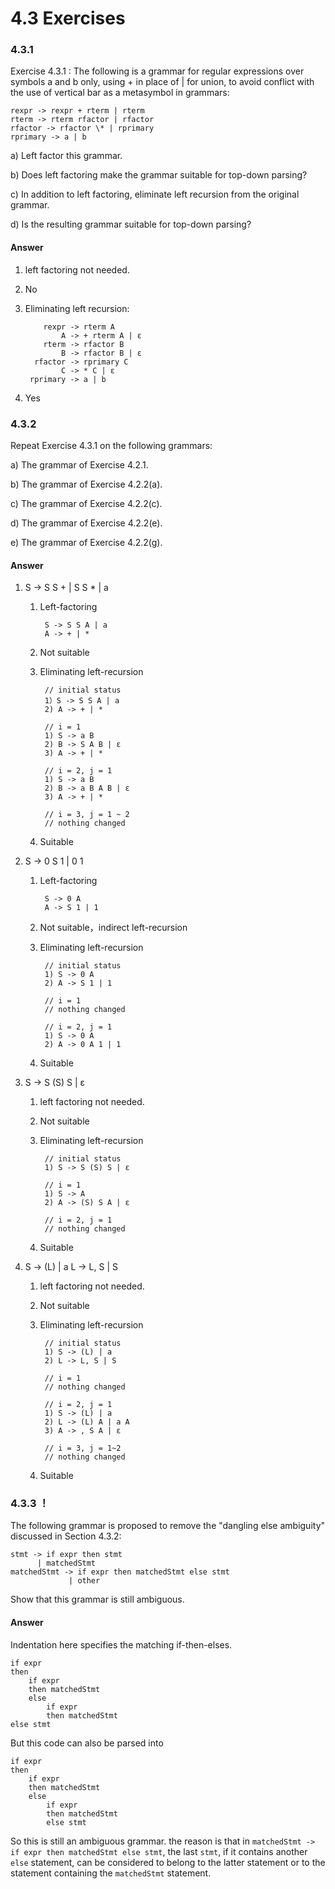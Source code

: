 # 4.3 Exercises

### 4.3.1

Exercise 4.3.1 : The following is a grammar for regular expressions over symbols a and b only, using + in place of | for union, to avoid conflict with the use of vertical bar as a metasymbol in grammars:

    rexpr -> rexpr + rterm | rterm
    rterm -> rterm rfactor | rfactor
    rfactor -> rfactor \* | rprimary
    rprimary -> a | b

a) Left factor this grammar.

b) Does left factoring make the grammar suitable for top-down parsing?

c) In addition to left factoring, eliminate left recursion from the original grammar.

d) Is the resulting grammar suitable for top-down parsing?

#### Answer

1. left factoring not needed.
2. No
3. Eliminating left recursion:
        
           rexpr -> rterm A
               A -> + rterm A | ε
           rterm -> rfactor B
               B -> rfactor B | ε
         rfactor -> rprimary C
               C -> * C | ε
        rprimary -> a | b

4. Yes

### 4.3.2

Repeat Exercise 4.3.1 on the following grammars:

a) The grammar of Exercise 4.2.1.

b) The grammar of Exercise 4.2.2(a).

c) The grammar of Exercise 4.2.2(c).

d) The grammar of Exercise 4.2.2(e).

e) The grammar of Exercise 4.2.2(g).

#### Answer

1. S -> S S + | S S * | a
    1. Left-factoring
        
            S -> S S A | a
            A -> + | *
            
    2. Not suitable
    3. Eliminating left-recursion
            
            // initial status
            1）S -> S S A | a
            2) A -> + | *
            
            // i = 1
            1) S -> a B
            2) B -> S A B | ε
            3) A -> + | *
            
            // i = 2, j = 1
            1) S -> a B
            2) B -> a B A B | ε
            3) A -> + | *
            
            // i = 3, j = 1 ~ 2
            // nothing changed
            
     4. Suitable

2. S -> 0 S 1 | 0 1
    1. Left-factoring
    
            S -> 0 A
            A -> S 1 | 1
            
    2. Not suitable，indirect left-recursion
    3. Eliminating left-recursion
    
            // initial status
            1) S -> 0 A
            2) A -> S 1 | 1
            
            // i = 1
            // nothing changed
            
            // i = 2, j = 1
            1) S -> 0 A
            2) A -> 0 A 1 | 1
            
     4. Suitable

3. S -> S (S) S | ε
    1. left factoring not needed.
    2. Not suitable
    3. Eliminating left-recursion
    
            // initial status
            1) S -> S (S) S | ε
            
            // i = 1
            1) S -> A
            2) A -> (S) S A | ε
            
            // i = 2, j = 1
            // nothing changed
     4. Suitable

4. 	S -> (L) | a
	L -> L, S | S
	
    1. left factoring not needed.
    2. Not suitable
    3. Eliminating left-recursion
    
            // initial status
            1) S -> (L) | a
            2) L -> L, S | S
            
            // i = 1
            // nothing changed
            
            // i = 2, j = 1
            1) S -> (L) | a
            2) L -> (L) A | a A
            3) A -> , S A | ε
            
            // i = 3, j = 1~2
            // nothing changed
      
      4. Suitable

### 4.3.3 ！

The following grammar is proposed to remove the "dangling else ambiguity" discussed in Section 4.3.2:

    stmt -> if expr then stmt
          | matchedStmt
    matchedStmt -> if expr then matchedStmt else stmt
                 | other
 
Show that this grammar is still ambiguous.

#### Answer

Indentation here specifies the matching if-then-elses.

    if expr 
    then 
        if expr 
        then matchedStmt 
        else
            if expr
            then matchedStmt
    else stmt

But this code can also be parsed into

    if expr 
    then 
        if expr 
        then matchedStmt 
        else
            if expr
            then matchedStmt
            else stmt
            
So this is still an ambiguous grammar. the reason is that in `matchedStmt -> if expr then matchedStmt else stmt`, the last `stmt`, if it contains another  `else` statement, can be considered to belong to the latter statement or to the statement containing the `matchedStmt` statement.